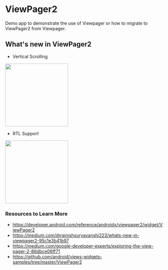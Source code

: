 # ViewPager2
Demo app to demonstrate the use of Viewpager or how to migrate to ViewPager2 from Viewpager.

## What's new in ViewPager2 
* Vertical Scrolling     
<img src="https://miro.medium.com/max/540/1*YqgcWkC19wrDPuB2b-K28w.gif" width="200"/>

* RTL Support   
<img src="https://miro.medium.com/max/540/1*3VZ_c6Auq9UmGma9yjxw0g.gif" width="200" />

### Resources to Learn More
* https://developer.android.com/reference/androidx/viewpager2/widget/ViewPager2
* https://medium.com/@rajnishsuryavanshi223/whats-new-in-viewpager2-95c1e3b41b97
* https://medium.com/google-developer-experts/exploring-the-view-pager-2-86dbce06ff71
* https://github.com/android/views-widgets-samples/tree/master/ViewPager2

